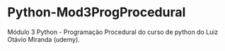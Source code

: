# Python-Mod3ProgProcedural
Módulo 3 Python - Programação Procedural do curso de python do Luiz Otávio Miranda (udemy).
